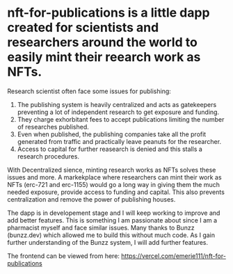 # nft-for-publications is a little dapp created for scientists and researchers around the world to easily mint their reearch work as NFTs.

Research scientist often face some issues for publishing:
1. The publishing system is heavily centralized and acts as gatekeepers preventing a lot of independent research to get exposure and funding.
2. They charge exhorbitant fees to accept publications limiting the number of researches published.
3. Even when published, the publishing companies take all the profit generated from traffic and practically leave peanuts for the researcher. 
4. Access to capital for further reasearch is denied and this stalls a research procedures. 

 With Decentralized sience, minting research works as NFTs solves these issues and more.
 A markekplace where researchers can mint their work as NFTs (erc-721 and erc-1155) would go a long way in giving them the much needed exposure, provide access to funding and capital.
 This also prevents centralization and remove the power of publishing houses. 
 
 The dapp is in developement stage and I will keep working to improve and add better features.
 This is something I am passionate about since I am a pharmacist myself and face similar issues. 
 Many thanks to Bunzz (bunzz.dev) which allowed me to build this without much code. As I gain further understanding of the Bunzz system, I will add further features. 
 
 The frontend can be viewed from here: https://vercel.com/emerie111/nft-for-publications
